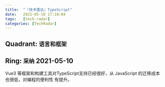 ```yaml
---
title:  "『技术雷达』TypeScript"
date:   2021-05-10 17:18:04
tags:   [tech-radar]
categories: [TechRadar]
---
```


## Quadrant: `语言和框架`

## Ring: `采纳` 2021-05-10

Vue3 等框架和构建工具对TypeScript支持已经很好，从 JavaScript 的迁移成本也很低，对编程的便利性
有提升。
